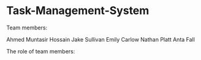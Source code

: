 # Task-Management-System

Team members:

Ahmed Muntasir Hossain
Jake Sullivan
Emily Carlow
Nathan Platt
Anta Fall

The role of team members:


